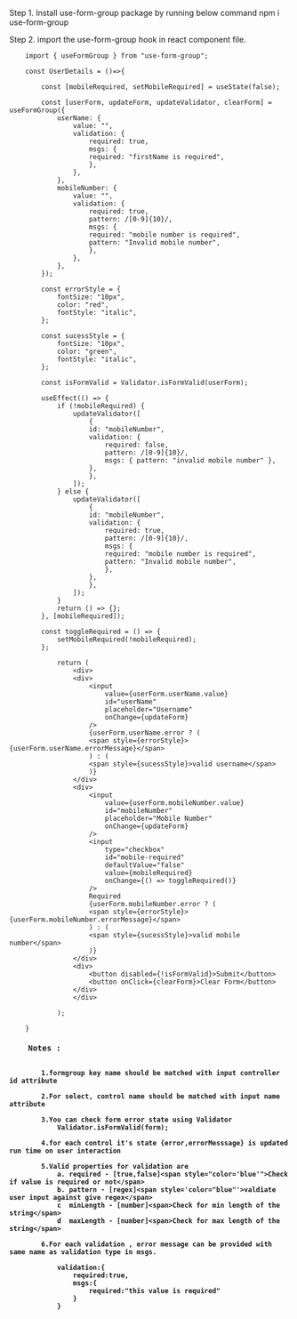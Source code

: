 Step 1. Install use-form-group package by running below command
npm i use-form-group

Step 2. import the use-form-group hook in react component file.

        import { useFormGroup } from "use-form-group";

        const UserDetails = ()=>{

            const [mobileRequired, setMobileRequired] = useState(false);

            const [userForm, updateForm, updateValidator, clearForm] = useFormGroup({
                userName: {
                    value: "",
                    validation: {
                        required: true,
                        msgs: {
                        required: "firstName is required",
                        },
                    },
                },
                mobileNumber: {
                    value: "",
                    validation: {
                        required: true,
                        pattern: /[0-9]{10}/,
                        msgs: {
                        required: "mobile number is required",
                        pattern: "Invalid mobile number",
                        },
                    },
                },
            });

            const errorStyle = {
                fontSize: "10px",
                color: "red",
                fontStyle: "italic",
            };

            const sucessStyle = {
                fontSize: "10px",
                color: "green",
                fontStyle: "italic",
            };

            const isFormValid = Validator.isFormValid(userForm);

            useEffect(() => {
                if (!mobileRequired) {
                    updateValidator([
                        {
                        id: "mobileNumber",
                        validation: {
                            required: false,
                            pattern: /[0-9]{10}/,
                            msgs: { pattern: "invalid mobile number" },
                        },
                        },
                    ]);
                } else {
                    updateValidator([
                        {
                        id: "mobileNumber",
                        validation: {
                            required: true,
                            pattern: /[0-9]{10}/,
                            msgs: {
                            required: "mobile number is required",
                            pattern: "Invalid mobile number",
                            },
                        },
                        },
                    ]);
                }
                return () => {};
            }, [mobileRequired]);

            const toggleRequired = () => {
                setMobileRequired(!mobileRequired);
            };

                return (
                    <div>
                    <div>
                        <input
                            value={userForm.userName.value}
                            id="userName"
                            placeholder="Username"
                            onChange={updateForm}
                        />
                        {userForm.userName.error ? (
                        <span style={errorStyle}>{userForm.userName.errorMessage}</span>
                        ) : (
                        <span style={sucessStyle}>valid username</span>
                        )}
                    </div>
                    <div>
                        <input
                            value={userForm.mobileNumber.value}
                            id="mobileNumber"
                            placeholder="Mobile Number"
                            onChange={updateForm}
                        />
                        <input
                            type="checkbox"
                            id="mobile-required"
                            defaultValue="false"
                            value={mobileRequired}
                            onChange={() => toggleRequired()}
                        />
                        Required
                        {userForm.mobileNumber.error ? (
                        <span style={errorStyle}>{userForm.mobileNumber.errorMessage}</span>
                        ) : (
                        <span style={sucessStyle}>valid mobile number</span>
                        )}
                    </div>
                    <div>
                        <button disabled={!isFormValid}>Submit</button>
                        <button onClick={clearForm}>Clear Form</button>
                    </div>
                    </div>

                );

        }

<h4><pre>
    Notes :

            1.formgroup key name should be matched with input controller id attribute

            2.For select, control name should be matched with input name attribute

            3.You can check form error state using Validator
                Validator.isFormValid(form);

            4.for each control it's state {error,errorMesssage} is updated run time on user interaction

            5.Valid properties for validation are
                a. required - [true,false]<span style="color='blue'">Check if value is required or not</span>
                b. pattern - [regex]<span style='color="blue"'>valdiate user input against give regex</span>
                c  minLength - [number]<span>Check for min length of the string</span>
                d  maxLength - [number]<span>Check for max length of the string</span>

            6.For each validation , error message can be provided with same name as validation type in msgs.

                validation:{
                    required:true,
                    msgs:{
                        required:"this value is required"
                    }
                }

<pre></h4>
